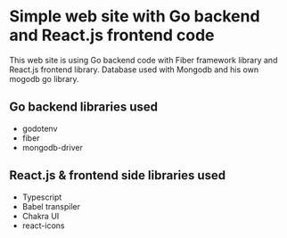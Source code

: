 # Simple web site with Go backend and React.js frontend code

This web site is using Go backend code with Fiber framework library and React.js frontend library.
Database used with Mongodb and his own mogodb go library.

## Go backend libraries used

- godotenv
- fiber
- mongodb-driver

## React.js & frontend side libraries used

- Typescript
- Babel transpiler
- Chakra UI
- react-icons